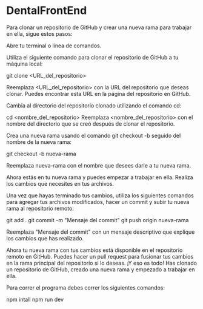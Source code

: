 # DentalFrontEnd

Para clonar un repositorio de GitHub y crear una nueva rama para trabajar en ella, sigue estos pasos:

Abre tu terminal o línea de comandos.

Utiliza el siguiente comando para clonar el repositorio de GitHub a tu máquina local:

git clone <URL_del_repositorio>

Reemplaza <URL_del_repositorio> con la URL del repositorio que deseas clonar. Puedes encontrar esta URL en la página del repositorio en GitHub.

Cambia al directorio del repositorio clonado utilizando el comando cd:

cd <nombre_del_repositorio>
Reemplaza <nombre_del_repositorio> con el nombre del directorio que se creó después de clonar el repositorio.

Crea una nueva rama usando el comando git checkout -b seguido del nombre de la nueva rama:

git checkout -b nueva-rama

Reemplaza nueva-rama con el nombre que desees darle a tu nueva rama.

Ahora estás en tu nueva rama y puedes empezar a trabajar en ella. Realiza los cambios que necesites en tus archivos.

Una vez que hayas terminado tus cambios, utiliza los siguientes comandos para agregar tus archivos modificados, hacer un commit y subir tu nueva rama al repositorio remoto:

git add .
git commit -m "Mensaje del commit"
git push origin nueva-rama

Reemplaza "Mensaje del commit" con un mensaje descriptivo que explique los cambios que has realizado.

Ahora tu nueva rama con tus cambios está disponible en el repositorio remoto en GitHub. Puedes hacer un pull request para fusionar tus cambios en la rama principal del repositorio si lo deseas.
¡Y eso es todo! Has clonado un repositorio de GitHub, creado una nueva rama y empezado a trabajar en ella.

Para correr el programa debes correr los siguientes comandos:

npm intall
npm run dev
